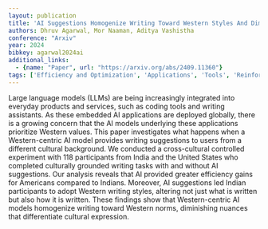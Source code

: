 ```yaml
---
layout: publication
title: 'AI Suggestions Homogenize Writing Toward Western Styles And Diminish Cultural Nuances'
authors: Dhruv Agarwal, Mor Naaman, Aditya Vashistha
conference: "Arxiv"
year: 2024
bibkey: agarwal2024ai
additional_links:
  - {name: "Paper", url: "https://arxiv.org/abs/2409.11360"}
tags: ['Efficiency and Optimization', 'Applications', 'Tools', 'Reinforcement Learning']
---
```

Large language models (LLMs) are being increasingly integrated into everyday
products and services, such as coding tools and writing assistants. As these
embedded AI applications are deployed globally, there is a growing concern that
the AI models underlying these applications prioritize Western values. This
paper investigates what happens when a Western-centric AI model provides
writing suggestions to users from a different cultural background. We conducted
a cross-cultural controlled experiment with 118 participants from India and the
United States who completed culturally grounded writing tasks with and without
AI suggestions. Our analysis reveals that AI provided greater efficiency gains
for Americans compared to Indians. Moreover, AI suggestions led Indian
participants to adopt Western writing styles, altering not just what is written
but also how it is written. These findings show that Western-centric AI models
homogenize writing toward Western norms, diminishing nuances that differentiate
cultural expression.
